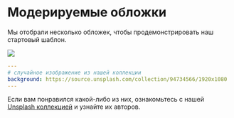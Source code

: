 # Модерируемые обложки

Мы отобрали несколько обложек, чтобы продемонстрировать наш стартовый шаблон.

![](/screenshots/covers.png)

```yaml
---
# случайное изображение из нашей коллекции
background: https://source.unsplash.com/collection/94734566/1920x1080
---
```

Если вам понравился какой-либо из них, ознакомьтесь с нашей [Unsplash коллекцией](https://unsplash.com/collections/94734566/slidev) и узнайте их авторов.
